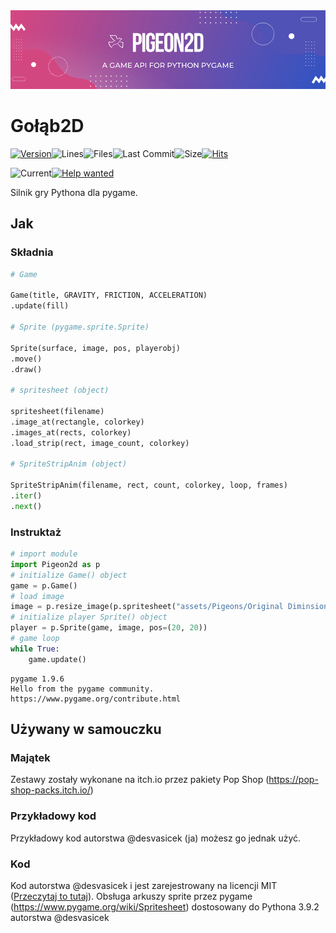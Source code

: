<center><img src="Pigeon2d.png"></center>

# Gołąb2D

[![Version](https://img.shields.io/pypi/v/Pigeon2D)](https://pypi.org/project/Pigeon2D/)![Lines](https://img.shields.io/tokei/lines/github/desvasicek/Pigeon2D)![Files](https://img.shields.io/github/directory-file-count/desvasicek/Pigeon2D)![Last Commit](https://img.shields.io/github/last-commit/desvasicek/Pigeon2D)![Size](https://img.shields.io/github/languages/code-size/desvasicek/Pigeon2D)[![Hits](https://hits.sh/github.com/desvasicek/Pigeon2D/hits.svg)](https://github.com/desvasicek/Pigeon2D)

![Current](https://img.shields.io/badge/currently-in%20progress-red)[![Help wanted](https://img.shields.io/badge/-help--wanted-yellow)](https://github.com/desvasicek/Pigeon2D/pulls)

Silnik gry Pythona dla pygame.

<!--STARTS_HERE_QUOTE_README-->

<!--ENDS_HERE_QUOTE_README-->

## Jak

### Składnia

```python
# Game

Game(title, GRAVITY, FRICTION, ACCELERATION)
.update(fill)

# Sprite (pygame.sprite.Sprite)

Sprite(surface, image, pos, playerobj)
.move()
.draw()

# spritesheet (object)

spritesheet(filename)
.image_at(rectangle, colorkey)
.images_at(rects, colorkey)
.load_strip(rect, image_count, colorkey)

# SpriteStripAnim (object)

SpriteStripAnim(filename, rect, count, colorkey, loop, frames)
.iter()
.next()

```

### Instruktaż

```python
# import module
import Pigeon2d as p
# initialize Game() object
game = p.Game()
# load image
image = p.resize_image(p.spritesheet("assets/Pigeons/Original Diminsions/Pigeon Sprite Sheet.png").image_at((0, 16, 16, 16)))
# initialize player Sprite() object
player = p.Sprite(game, image, pos=(20, 20))
# game loop
while True:
    game.update()

```

    pygame 1.9.6
    Hello from the pygame community. https://www.pygame.org/contribute.html

## Używany w samouczku

### Majątek

Zestawy zostały wykonane na itch.io przez pakiety Pop Shop (<https://pop-shop-packs.itch.io/>)

### Przykładowy kod

Przykładowy kod autorstwa @desvasicek (ja) możesz go jednak użyć.

### Kod

Kod autorstwa @desvasicek i jest zarejestrowany na licencji MIT ([Przeczytaj to tutaj](https://github.com/desvasicek/Pigeon2D/blob/main/LICENSE)).
Obsługa arkuszy sprite przez pygame (<https://www.pygame.org/wiki/Spritesheet>) dostosowany do Pythona 3.9.2 autorstwa @desvasicek
